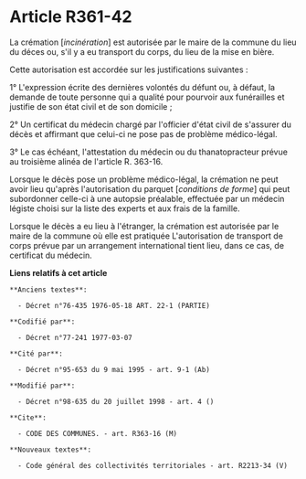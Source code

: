 # Article R361-42

La crémation [*incinération*] est autorisée par le maire de la commune du lieu du déces ou, s'il y a eu transport du corps,
du lieu de la mise en bière.

Cette autorisation est accordée sur les justifications suivantes :

1° L'expression écrite des dernières volontés du défunt ou, à défaut, la demande de toute personne qui a qualité pour
pourvoir aux funérailles et justifie de son état civil et de son domicile ;

2° Un certificat du médecin chargé par l'officier d'état civil de s'assurer du décès et affirmant que celui-ci ne pose pas de
problème médico-légal.

3° Le cas échéant, l'attestation du médecin ou du thanatopracteur prévue au troisième alinéa de l'article R. 363-16.

Lorsque le décès pose un problème médico-légal, la crémation ne peut avoir lieu qu'après l'autorisation du parquet
[*conditions de forme*] qui peut subordonner celle-ci à une autopsie préalable, effectuée par un médecin légiste choisi sur
la liste des experts et aux frais de la famille.

Lorsque le décès a eu lieu à l'étranger, la crémation est autorisée par le maire de la commune où elle est pratiquée
L'autorisation de transport de corps prévue par un arrangement international tient lieu, dans ce cas, de certificat du
médecin.

**Liens relatifs à cet article**

	**Anciens textes**:

	  - Décret n°76-435 1976-05-18 ART. 22-1 (PARTIE)

	**Codifié par**:

	  - Décret n°77-241 1977-03-07

	**Cité par**:

	  - Décret n°95-653 du 9 mai 1995 - art. 9-1 (Ab)

	**Modifié par**:

	  - Décret n°98-635 du 20 juillet 1998 - art. 4 ()

	**Cite**:

	  - CODE DES COMMUNES. - art. R363-16 (M)

	**Nouveaux textes**:

	  - Code général des collectivités territoriales - art. R2213-34 (V)
